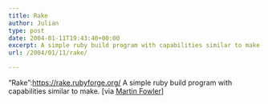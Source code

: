 ```yaml
---
title: Rake
author: Julian
type: post
date: 2004-01-11T19:43:40+00:00
excerpt: A simple ruby build program with capabilities similar to make
url: /2004/01/11/rake/

---
```

&#8220;Rake&#8221;:https://rake.rubyforge.org/ A simple ruby build program with capabilities similar to make. [via [Martin Fowler][1]]

 [1]: https://martinfowler.com/bliki/
